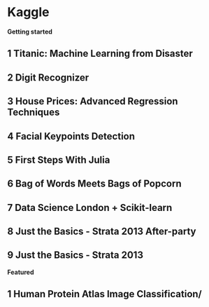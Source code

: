 # Kaggle

**Getting started**

## 1 Titanic: Machine Learning from Disaster

## 2 Digit Recognizer

## 3 House Prices: Advanced Regression Techniques

## 4 Facial Keypoints Detection

## 5 First Steps With Julia

## 6 Bag of Words Meets Bags of Popcorn

## 7 Data Science London + Scikit-learn

## 8 Just the Basics - Strata 2013 After-party

## 9 Just the Basics - Strata 2013

**Featured**

## 1 Human Protein Atlas Image Classification/
